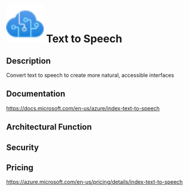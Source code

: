 # <img src ="../img/Text to Speech.svg" width=100 /> Text to Speech                 



## Description										
Convert text to speech to create more natural, accessible interfaces





## Documentation
https://docs.microsoft.com/en-us/azure/index-text-to-speech



## Architectural Function




## Security




## Pricing
https://azure.microsoft.com/en-us/pricing/details/index-text-to-speech



